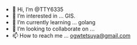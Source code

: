 - 👋 Hi, I’m @TTY6335
- 👀 I’m interested in ... GIS.
- 🌱 I’m currently learning ... golang
- 💞️ I’m looking to collaborate on ...
- 📫 How to reach me ... ogwtetsuya@gmail.com

<!---
TTY6335/TTY6335 is a ✨ special ✨ repository because its `README.md` (this file) appears on your GitHub profile.
You can click the Preview link to take a look at your changes.
--->
